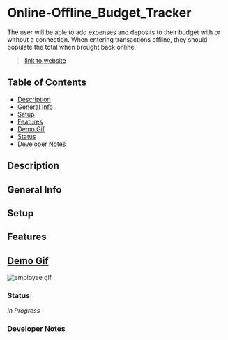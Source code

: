 # Online-Offline_Budget_Tracker
The user will be able to add expenses and deposits to their budget with or without a connection. When entering transactions offline, they should populate the total when brought back online.  
> [link to website](www.link.com)

## Table of Contents
* [Description](#Description)
* [General Info](#General-Info)
* [Setup](#Setup)
* [Features](#Features)
* [Demo Gif](#Demo-Gif)
* [Status](#Status)
* [Developer Notes](#Developer-Notes)

## Description 


## General Info 


## Setup  
  

## Features


## [Demo Gif](https://drive.google.com/file/d/1DTbWihkMHQ3jdLOgFwuWsx8Jj0PyaVlx/view)
![employee gif](assets/demo.gif)

### Status
_In Progress_

### Developer Notes

